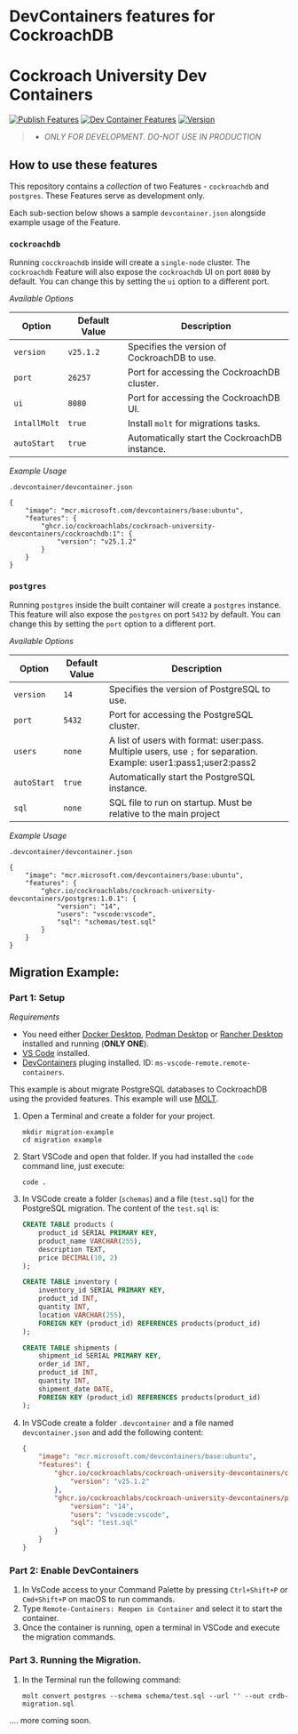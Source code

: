 # DevContainers features for CockroachDB 

# Cockroach University Dev Containers

[![Publish Features](https://github.com/cockroachlabs/cockroach-university-devcontainers/actions/workflows/publish-devcontainer-features.yml/badge.svg)](https://github.com/cockroachlabs/cockroach-university-devcontainers/actions/workflows/publish-devcontainer-features.yml)
[![Dev Container Features](https://img.shields.io/badge/DevContainer-Features%20Published-blue?logo=github)](https://github.com/cockroachlabs/cockroach-university-devcontainers/packages)
[![Version](https://img.shields.io/github/v/tag/cockroachlabs/cockroach-university-devcontainers?label=latest&sort=semver)](https://github.com/cockroachlabs/cockroach-university-devcontainers/tags)


> - *ONLY FOR DEVELOPMENT. DO-NOT USE IN PRODUCTION*

## How to use these features

This repository contains a _collection_ of two Features - `cockroachdb` and `postgres`. These Features serve as development only.  

Each sub-section below shows a sample `devcontainer.json` alongside example usage of the Feature.

### `cockroachdb`

Running `cocckroachdb` inside will create a `single-node` cluster. The `cockroachdb` Feature will also expose the `cockroachdb` UI on port `8080` by default. You can change this by setting the `ui` option to a different port.

*Available Options*

| Option        | Default Value | Description                                   |
|---------------|---------------|-----------------------------------------------|
| `version`     | `v25.1.2`     | Specifies the version of CockroachDB to use.  |
| `port`        | `26257`       | Port for accessing the CockroachDB cluster.   |
| `ui`          | `8080`        | Port for accessing the CockroachDB UI.        |
| `intallMolt`  | `true`        | Install `molt` for migrations tasks.          |
| `autoStart`   | `true`        | Automatically start the CockroachDB instance. |

*Example Usage*

`.devcontainer/devcontainer.json`

```jsonc
{
    "image": "mcr.microsoft.com/devcontainers/base:ubuntu",
    "features": {
        "ghcr.io/cockroachlabs/cockroach-university-devcontainers/cockroachdb:1": {
            "version": "v25.1.2"
        }
    }
}
```

### `postgres`
Running `postgres` inside the built container will create a `postgres` instance. This feature will also expose the `postgres` on port `5432` by default. You can change this by setting the `port` option to a different port.

*Available Options*

| Option        | Default Value | Description                                   |
|---------------|---------------|-----------------------------------------------|
| `version`     | `14`          | Specifies the version of PostgreSQL to use.  |
| `port`        | `5432`        | Port for accessing the PostgreSQL cluster.   |
| `users`       | `none`        | A list of users with format: user:pass. Multiple users, use `;` for separation. Example: user1:pass1;user2:pass2|
| `autoStart`   | `true`        | Automatically start the PostgreSQL instance. |
| `sql`         | `none`        | SQL file to run on startup. Must be relative to the main project|

*Example Usage*

`.devcontainer/devcontainer.json`

```jsonc
{
    "image": "mcr.microsoft.com/devcontainers/base:ubuntu",
    "features": {
        "ghcr.io/cockroachlabs/cockroach-university-devcontainers/postgres:1.0.1": {
            "version": "14",
			"users": "vscode:vscode",
			"sql": "schemas/test.sql"
        }
    }
}
```

## Migration Example:

### Part 1: Setup

*Requirements*

- You need either [Docker Desktop](https://www.docker.com/products/docker-desktop/), [Podman Desktop](https://podman-desktop.io/) or [Rancher Desktop](https://rancherdesktop.io/) installed and running (**ONLY ONE**).
- [VS Code](https://code.visualstudio.com/download) installed.
- [DevContainers](https://marketplace.visualstudio.com/items/?itemName=ms-vscode-remote.remote-containers) pluging installed. ID: `ms-vscode-remote.remote-containers`.

This example is about migrate PostgreSQL databases to CockroachDB using the provided features. This example will use [MOLT](https://www.cockroachlabs.com/docs/molt/molt-overview).

1. Open a Terminal and create a folder for your project.

    ```shell
    mkdir migration-example
    cd migration example
    ```
2. Start VSCode and open that folder. If you had installed the `code` command line, just execute:
    
    ```shell
    code .
    ```
3. In VSCode create a folder (`schemas`) and a file (`test.sql`) for the PostgreSQL migration. The content of the `test.sql` is:

    ```sql
    CREATE TABLE products (
        product_id SERIAL PRIMARY KEY,
        product_name VARCHAR(255),
        description TEXT,
        price DECIMAL(10, 2)
    );

    CREATE TABLE inventory (
        inventory_id SERIAL PRIMARY KEY,
        product_id INT,
        quantity INT,
        location VARCHAR(255),
        FOREIGN KEY (product_id) REFERENCES products(product_id)
    );

    CREATE TABLE shipments (
        shipment_id SERIAL PRIMARY KEY,
        order_id INT,
        product_id INT,
        quantity INT,
        shipment_date DATE,
        FOREIGN KEY (product_id) REFERENCES products(product_id)
    );
    ```



4. In VSCode create a folder `.devcontainer` and a file named `devcontainer.json` and add the following content:

    ```json
    {
        "image": "mcr.microsoft.com/devcontainers/base:ubuntu",
        "features": {
            "ghcr.io/cockroachlabs/cockroach-university-devcontainers/cockroachdb:1": {
                "version": "v25.1.2"
            },
            "ghcr.io/cockroachlabs/cockroach-university-devcontainers/postgres:1.0.1":{
                "version": "14",
                "users": "vscode:vscode",
                "sql": "test.sql"
            }
        }
    }
    ```

### Part 2: Enable DevContainers

1. In VsCode access to your Command Palette by pressing `Ctrl+Shift+P` or `Cmd+Shift+P` on macOS to run commands.
2. Type `Remote-Containers: Reopen in Container` and select it to start the container.
3. Once the container is running, open a terminal in VSCode and execute the migration commands.


### Part 3. Running the Migration.

1. In the Terminal run the following command:

    ```shell
    molt convert postgres --schema schema/test.sql --url '' --out crdb-migration.sql
    ```

.... more coming soon.
